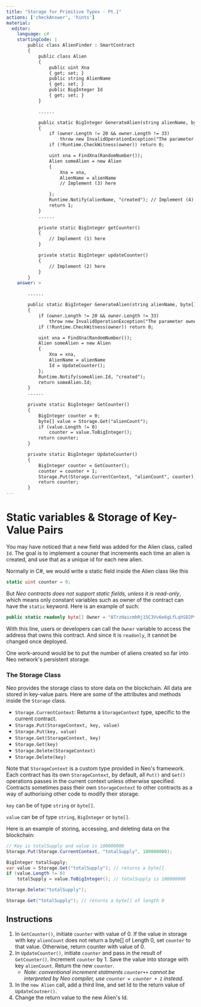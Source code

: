 ```yaml
---
title: "Storage for Primitive Types - Pt.1"
actions: ['checkAnswer', 'hints']
material: 
  editor:
    language: c#
    startingCode: |
        public class AlienFinder : SmartContract
        {
            public class Alien
            {
                public uint Xna
                { get; set; }
                public string AlienName
                { get; set; }
                public BigInteger Id 
                { get; set; }
            }

            ......

            public static BigInteger GenerateAlien(string alienName, byte[] owner)
            {
                if (owner.Length != 20 && owner.Length != 33)
                    throw new InvalidOperationException("The parameter owner should be a 20-byte address or a 33-byte public key");
                if (!Runtime.CheckWitness(owner)) return 0;

                uint xna = FindXna(RandomNumber()); 
                Alien someAlien = new Alien
                {
                    Xna = xna, 
                    AlienName = alienName
                    // Implement (3) here

                };
                Runtime.Notify(alienName, "created"); // Implement (4) here
                return 1; 
            }
            ......
            
            private static BigInteger getCounter() 
            {
                // Implement (1) here
            }

            private static BigInteger updateCounter()
            {
                // Implement (2) here
            }
        }
    answer: > 

        ......

        public static BigInteger GenerateAlien(string alienName, byte[] owner)
        {
            if (owner.Length != 20 && owner.Length != 33)
                throw new InvalidOperationException("The parameter owner should be a 20-byte address or a 33-byte public key");
            if (!Runtime.CheckWitness(owner)) return 0;

            uint xna = FindXna(RandomNumber()); 
            Alien someAlien = new Alien
            {
                Xna = xna, 
                AlienName = alienName
                Id = UpdateCounter(); 
            };
            Runtime.Notify(someAlien.Id, "created");
            return someAlien.Id; 
        }
        ......
            
        private static BigInteger GetCounter() 
        {
            BigInteger counter = 0; 
            byte[] value = Storage.Get("alienCount"); 
            if (value.Length != 0) 
                counter = value.ToBigInteger();
            return counter; 
        }

        private static BigInteger UpdateCounter()
        {
            BigInteger counter = GetCounter(); 
            counter = counter + 1; 
            Storage.Put(Storage.CurrentContext, "alienCount", counter); 
            return counter; 
        }
---
```


# Static variables & Storage of Key-Value Pairs

You may have noticed that a new field was added for the Alien class, called `Id`. The goal is to implement a couner that increments each time an alien is created, and use that as a unique id for each new alien. 

Normally in C#, we would write a static field inside the Alien class like this
```c#
static uint counter = 0; 
```

But *Neo contracts does not support static fields, unless it is read-only*, which means only constant variables such as owner of the contract can have the `static` keyword. Here is an example of such: 

```c#
public static readonly byte[] Owner = "ATrzHaicmhRj15C3Vv6e6gLfLqhSD2PtTr"; 
```

With this line, users or developers can call the `Owner` variable to access the address that owns this contract. And since it is `readonly`, it cannot be changed once deployed. 

One work-around would be to put the number of aliens created so far into Neo network's persistent storage. 

### The Storage Class

Neo provides the storage class to store data on the blockchain. All data are stored in key-value pairs. Here are some of the attributes and methods inside the `Storage` class. 

- `Storage.CurrentContext`: Returns a `StorageContext` type, specific to the current contract. 
- `Storage.Put(StorageContext, key, value)`
- `Storage.Put(key, value)`
- `Storage.Get(StorageContext, key)`
- `Storage.Get(key)`
- `Storage.Delete(StorageContext)`
- `Storage.Delete(key)`

Note that `StorageContext` is a custom type provided in Neo's framework. Each contract has its own `StorageContext`, by default, all `Put()` and `Get()` operations passes in the current context unless otherwise specified. Contracts sometimes pass their own `StorageContext` to other contracts as a way of authorising other code to modify their storage. 

`key` can be of type `string` or `byte[]`. 

`value` can be of type `string`, `BigInteger` or `byte[]`. 

Here is an example of storing, accessing, and deleting data on the blockchain: 

```c#
// Key is totalSupply and value is 100000000
Storage.Put(Storage.CurrentContext, "totalSupply", 100000000);

BigInteger totalSupply; 
var value = Storage.Get("totalSupply"); // returns a byte[]
if (value.Length != 0)
    totalSupply = value.ToBigInteger(); // totalSupply is 100000000

Storage.Delete("totalSupply"); 

Storage.Get("totalSupply"); // returns a byte[] of length 0
```

## Instructions

1. In `GetCounter()`, initiate `counter` with value of 0. If the value in storage with key `alienCount` does not return a byte[] of Length 0, set `counter` to that value. Otherwise, return counter with value of 0. 
2. In `UpdateCounter()`, initiate `counter` and pass in the result of `GetCounter()`. Increment `counter` by 1. Save the value into storage with key `alienCount`. Return the new `counter`. 
    - *Note: conventional increment statments `counter++` cannot be interpreted by Neo compiler, use `counter = counter + 1` instead.*
3. In the `new Alien` call, add a third line, and set Id to the return value of `UpdateCoutner()`. 
4. Change the return value to the new Alien's Id. 
